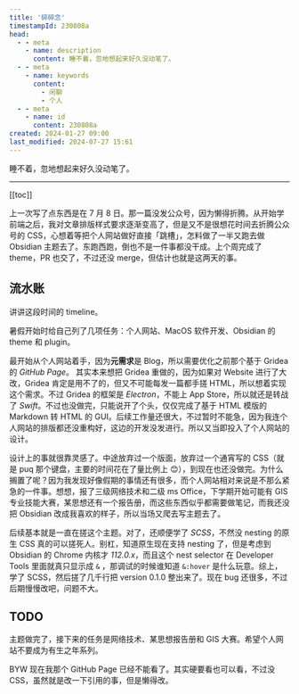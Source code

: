 ```yaml
---
title: '碎碎念'
timestampId: 230808a
head:
  - - meta
    - name: description
      content: 睡不着，忽地想起来好久没动笔了。
  - - meta
    - name: keywords
      content:
        - 闲聊
        - 个人
  - - meta
    - name: id
      content: 230808a
created: 2024-01-27 09:00
last_modified: 2024-07-27 15:61
---
```


睡不着，忽地想起来好久没动笔了。

---

[[toc]]

上一次写了点东西是在 7 月 8 日。那一篇没发公众号，因为懒得折腾。从开始学前端之后，我对文章排版样式要求逐渐变高了，但是又不是很想花时间去折腾公众号的 CSS，心想着等把个人网站做好直接「跳槽」，怎料做了一半又跑去做 Obsidian 主题去了。东跑西跑，倒也不是一件事都没干成。上个周完成了 theme，PR 也交了，不过还没 merge，但估计也就是这两天的事。

## 流水账

讲讲这段时间的 timeline。

暑假开始时给自己列了几项任务：个人网站、MacOS 软件开发、Obsidian 的 theme 和 plugin。

最开始从个人网站着手，因为**元需求**是 Blog，所以需要优化之前那个基于 Gridea 的 *GitHub Page*。 其实本来想把 Gridea 重做的，因为如果对 Website 进行了大改，Gridea 肯定是用不了的，但又不可能每发一篇都手搓 HTML，所以想着实现这个需求。不过 Gridea 的框架是 *Electron*，不能上 App Store，所以就还是转战了 *Swift*。不过也没做完，只能说开了个头，仅仅完成了基于 HTML 模版的 Markdown 转 HTML 的 GUI。后续工作量还很大，不过暂时不能急，因为我连个人网站的排版都还没重构好，这边的开发没发进行。所以又当即投入了个人网站的设计。

设计上的事就很靠灵感了。中途放弃过一个版面，放弃过一个通宵写的 CSS（就是 puq 那个键盘，主要的时间花在了量比例上 😊），到现在也还没做完。为什么搁置了呢？因为我发现好像假期的事情还有很多，而个人网站相对来说是不那么紧急的一件事。想想，报了三级网络技术和二级 ms Office，下学期开始可能有 GIS 专业技能大赛，某思想还有一个报告册，而这些东西似乎都需要做笔记，而我还没把 Obsidian 改成我喜欢的样子，所以当场又爬去写主题去了。

后续基本就是一直在搓这个主题。对了，还顺便学了 *SCSS*，不然没 nesting 的原生 CSS 真的可以搓死人。别杠，知道原生现在支持 nesting 了，但是考虑到 Obsidian 的 Chrome 内核才 *112.0.x*，而且这个 nest selector 在 Developer Tools 里面就真只显示成 `&` ，那调试的时候谁知道 `&:hover` 是什么玩意。综上，学了 SCSS，然后搓了几千行把 version 0.1.0 整出来了。现在 bug 还很多，不过后期慢慢改吧，问题不大。

## TODO

主题做完了，接下来的任务是网络技术、某思想报告册和 GIS 大赛。希望个人网站不要成为有生之年系列。

BYW 现在我那个 GitHub Page 已经不能看了。其实硬要看也可以看，不过没 CSS，虽然就是改一下引用的事，但是懒得改。
